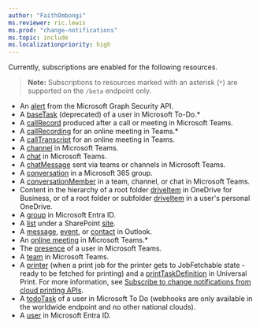 ```yaml
---
author: "FaithOmbongi"
ms.reviewer: ric.lewis
ms.prod: "change-notifications"
ms.topic: include
ms.localizationpriority: high
---
```


<!-- markdownlint-disable MD041-->

Currently, subscriptions are enabled for the following resources.

> **Note:** Subscriptions to resources marked with an asterisk (`*`) are supported on the `/beta` endpoint only.

- An [alert][] from the Microsoft Graph Security API.
- A [baseTask][] (deprecated) of a user in Microsoft To-Do.*
- A [callRecord][] produced after a call or meeting in Microsoft Teams.
- A [callRecording][] for an online meeting in Teams.*
- A [callTranscript][] for an online meeting in Teams.
- A [channel][] in Microsoft Teams.
- A [chat][] in Microsoft Teams.
- A [chatMessage][] sent via teams or channels in Microsoft Teams.
- A [conversation][] in a Microsoft 365 group.
- A [conversationMember][conversationmember] in a team, channel, or chat in Microsoft Teams.
- Content in the hierarchy of a root folder [driveItem][] in OneDrive for Business, or of a root folder or subfolder [driveItem][] in a user's personal OneDrive.
- A [group][] in Microsoft Entra ID.
- A [list][] under a SharePoint [site][].
- A [message][], [event][], or [contact][] in Outlook.
- An [online meeting][] in Microsoft Teams.*
- The [presence][] of a user in Microsoft Teams.
- A [team][team] in Microsoft Teams.
- A [printer][] (when a print job for the printer gets to JobFetchable state - ready to be fetched for printing) and a [printTaskDefinition][] in Universal Print. For more information, see [Subscribe to change notifications from cloud printing APIs](/graph/universal-print-webhook-notifications).
- A [todoTask][] of a user in Microsoft To Do (webhooks are only available in the worldwide endpoint and no other national clouds).
- A [user][] in Microsoft Entra ID.

[channel]: /graph/api/resources/channel
[chat]: /graph/api/resources/chat
[contact]: /graph/api/resources/contact
[conversation]: /graph/api/resources/conversation
[conversationmember]: /graph/api/resources/conversationmember
[driveItem]: /graph/api/resources/driveitem
[list]: /graph/api/resources/list
[site]: /graph/api/resources/site
[event]: /graph/api/resources/event
[group]: /graph/api/resources/group
[message]: /graph/api/resources/message
[user]: /graph/api/resources/user
[alert]: /graph/api/resources/alert
[chatMessage]: /graph/api/resources/chatmessage
[callRecord]: /graph/api/resources/callrecords-callrecord
[presence]: /graph/api/resources/presence
[printer]: /graph/api/resources/printer
[printTaskDefinition]: /graph/api/resources/printtaskdefinition
[team]: /graph/api/resources/team
[todoTask]: /graph/api/resources/todotask
[online meeting]: /graph/api/resources/onlinemeeting
[baseTask]: /graph/api/resources/basetask
[callTranscript]: /graph/api/resources/calltranscript
[callRecording]: /graph/api/resources/callrecording
